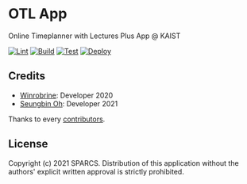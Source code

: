 # OTL App

Online Timeplanner with Lectures Plus App @ KAIST

[![Lint](https://github.com/sparcs-kaist/otl-app/actions/workflows/lint.yml/badge.svg)](https://github.com/sparcs-kaist/otl-app/actions/workflows/lint.yml)
[![Build](https://github.com/sparcs-kaist/otl-app/actions/workflows/build.yml/badge.svg)](https://github.com/sparcs-kaist/otl-app/actions/workflows/build.yml)
[![Test](https://github.com/sparcs-kaist/otl-app/actions/workflows/test.yml/badge.svg)](https://github.com/sparcs-kaist/otl-app/actions/workflows/test.yml)
[![Deploy](https://github.com/sparcs-kaist/otl-app/actions/workflows/deploy.yml/badge.svg)](https://github.com/sparcs-kaist/otl-app/actions/workflows/deploy.yml)

## Credits
- [Winrobrine](https://github.com/Winrobrine): Developer 2020
- [Seungbin Oh](https://github.com/sboh1214): Developer 2021

Thanks to every [contributors](https://github.com/sparcs-kaist/otl-app/graphs/contributors).

## License
Copyright (c) 2021 SPARCS.
Distribution of this application without the authors' explicit written approval is strictly prohibited.
